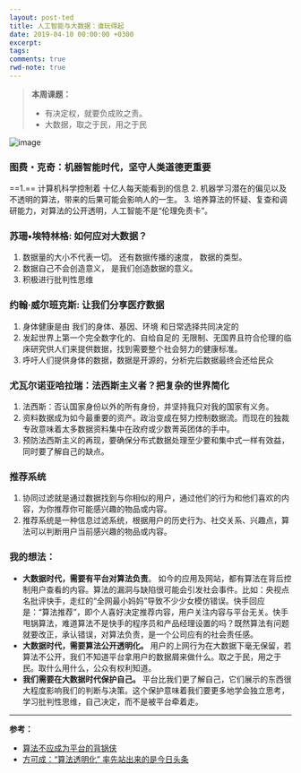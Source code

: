 ```yaml
---
layout: post-ted
title: 人工智能与大数据：谁玩得起
date: 2019-04-10 00:00:00 +0300
excerpt:
tags:
comments: true
rwd-note: true
---
```


> **本周课题：**
> - 有决定权，就要负成败之责。
> - 大数据，取之于民，用之于民

![image](https://upload-images.jianshu.io/upload_images/16786193-42f83e3204d0b5d9.jpg?imageMogr2/auto-orient/strip%7CimageView2/2/w/940/format/webp)

### 图费・克奇：机器智能时代，坚守人类道德更重要
==1.== 计算机科学控制着 十亿人每天能看到的信息
2. 机器学习潜在的偏见以及不透明的算法，带来的后果可能会影响人的一生。
3. 培养算法的怀疑、复查和调研能力，对算法的公开透明，人工智能不是“伦理免责卡”。

### 苏珊•埃特林格: 如何应对大数据？
1. 数据量的大小不代表一切。 还有数据传播的速度， 数据的类型。
2. 数据自己不会创造意义， 是我们创造数据的意义。
3. 积极进行批判性思维

### 约翰·威尔班克斯: 让我们分享医疗数据
1. 身体健康是由 我们的身体、基因、环境 和日常选择共同决定的 
2. 发起世界上第一个完全数字化的、自给自足的 无限制、无国界且符合伦理的临床研究供人们来提供数据，找到需要整个社会努力的健康标准。
3. 呼吁人们提供身体的数据，数据是开源的，分析完后数据最终会还给民众

### 尤瓦尔诺亚哈拉瑞：法西斯主义者？把复杂的世界简化
1. 法西斯：否认国家身份以外的所有身份，并坚持我只对我的国家有义务。
2. 资料数据成为如今最重要的资产。政治变成在努力控制数据流。而现在的独裁专政意味着太多数据资料集中在政府或少数菁英团体的手中。
3. 预防法西斯主义的再现，要确保分布式数据处理至少要和集中式一样有效益，同时要了解自己的缺点。

### 推荐系统
1. 协同过滤就是通过数据找到与你相似的用户，通过他们的行为和他们喜欢的内容，为你推荐你可能感兴趣的物品或内容。
2. 推荐系统是一种信息过滤系统，根据用户的历史行为、社交关系、兴趣点，算法可以判断用户当前感兴趣的物品或内容。

### 我的想法：
- **大数据时代，需要有平台对算法负责**。
如今的应用及网站，都有算法在背后控制用户查看的内容。算法的漏洞与缺陷很可能会引发社会事件。比如：央视点名批评快手，走红的“全网最小妈妈”导致不少少女模仿错误。快手回应是：“算法推荐”，即个人喜好决定推荐内容，用户关注内容与平台无关。快手甩锅算法，难道算法不是快手的程序员和产品经理设置的吗？既然算法有问题就要改正，承认错误，对算法负责，是一个公司应有的社会责任感。
- **大数据时代，需要算法公开透明化。** 用户的上网行为在大数据下毫无保留，若算法不公开，我们不知道平台拿用户的数据屑来做什么。取之于民，用之于民。取什么用什么，公众有权利知道。
- **我们需要在大数据时代保护自己。**
平台比我们更了解自己，它们展示的东西很大程度影响我们的判断与决策。这个保护意味着我们要更多地学会独立思考，学习批判性思维，自己决定，而不是被平台牵着走。

--------------

**参考：**
- [算法不应成为平台的背锅侠 ](https://www.douban.com/note/695006034/) 
- [方可成：“算法透明化” 率先站出来的是今日头条](https://baijiahao.baidu.com/s?id=1589831563128763236&wfr=spider&for=pc
)
